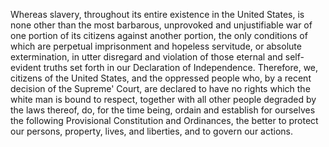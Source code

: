 Whereas slavery, throughout its entire existence in the United States, is none other than the most barbarous, 
unprovoked and unjustifiable war of one portion of its citizens against another portion, 
the only conditions of which are perpetual imprisonment and hopeless servitude, or absolute extermination, 
in utter disregard and violation of those eternal and self-evident truths set forth in our Declaration of Independence. 
Therefore, we, citizens of the United States, and the oppressed people who, by a recent decision of the Supreme' Court, 
are declared to have no rights which the white man is bound to respect, 
together with all other people degraded by the laws thereof, do, for the time being, 
ordain and establish for ourselves the following Provisional Constitution and Ordinances, 
the better to protect our persons, property, lives, and liberties, and to govern our actions.
